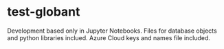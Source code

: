 # test-globant
Development based only in Jupyter Notebooks.
Files for database objects and python libraries inclued.
Azure Cloud keys and names file included. 
